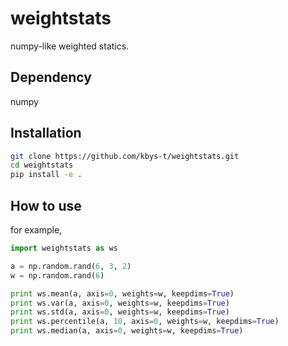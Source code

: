 # weightstats

numpy-like weighted statics.

## Dependency

numpy

## Installation

```bash
git clone https://github.com/kbys-t/weightstats.git
cd weightstats
pip install -e .
```

## How to use

for example,

```python
import weightstats as ws

a = np.random.rand(6, 3, 2)
w = np.random.rand(6)

print ws.mean(a, axis=0, weights=w, keepdims=True)
print ws.var(a, axis=0, weights=w, keepdims=True)
print ws.std(a, axis=0, weights=w, keepdims=True)
print ws.percentile(a, 10, axis=0, weights=w, keepdims=True)
print ws.median(a, axis=0, weights=w, keepdims=True)
```
